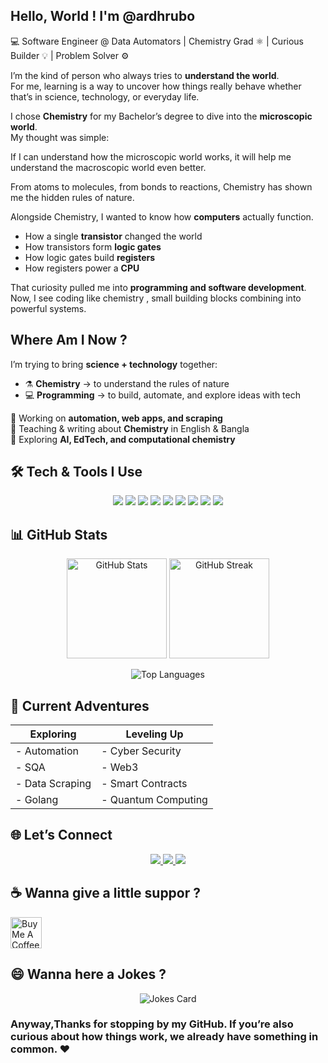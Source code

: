 ## Hello, World ! I'm @ardhrubo  

💻 Software Engineer @ Data Automators | Chemistry Grad ⚛️ |  Curious Builder 💡 | Problem Solver ⚙️


I’m the kind of person who always tries to **understand the world**.  
For me, learning is a way to uncover how things really behave whether that’s in science, technology, or everyday life.  


I chose **Chemistry** for my Bachelor’s degree to dive into the **microscopic world**.  
My thought was simple:  

If I can understand how the microscopic world works, it will help me understand the macroscopic world even better.  

From atoms to molecules, from bonds to reactions, Chemistry has shown me the hidden rules of nature.  

Alongside Chemistry, I wanted to know how **computers** actually function.  

- How a single **transistor** changed the world  
- How transistors form **logic gates**  
- How logic gates build **registers**  
- How registers power a **CPU**  

That curiosity pulled me into **programming and software development**.  
Now, I see coding like chemistry , small building blocks combining into powerful systems.  


##  Where Am I Now ? 
I’m trying to bring **science + technology** together:  

- ⚗️ **Chemistry** → to understand the rules of nature  
- 💻 **Programming** → to build, automate, and explore ideas with tech  

🔹 Working on **automation, web apps, and scraping**  
🔹 Teaching & writing about **Chemistry** in English & Bangla  
🔹 Exploring **AI, EdTech, and computational chemistry**  


## 🛠️ Tech & Tools I Use  

<p align="center">
  <img src="https://img.shields.io/badge/-Python-3776AB?logo=python&logoColor=white&style=for-the-badge" />
  <img src="https://img.shields.io/badge/-JavaScript-F7DF1E?logo=javascript&logoColor=black&style=for-the-badge" />
  <img src="https://img.shields.io/badge/-Node.js-339933?logo=node.js&logoColor=white&style=for-the-badge" />
  <img src="https://img.shields.io/badge/-Next.js-000000?logo=next.js&logoColor=white&style=for-the-badge" />
  <img src="https://img.shields.io/badge/-React-61DAFB?logo=react&logoColor=black&style=for-the-badge" />
  <img src="https://img.shields.io/badge/-Supabase-3ECF8E?logo=supabase&logoColor=white&style=for-the-badge" />
  <img src="https://img.shields.io/badge/-MongoDB-47A248?logo=mongodb&logoColor=white&style=for-the-badge" />
  <img src="https://img.shields.io/badge/-Linux-FCC624?logo=linux&logoColor=black&style=for-the-badge" />
  <img src="https://img.shields.io/badge/-Docker-2496ED?logo=docker&logoColor=white&style=for-the-badge" />
</p>  


## 📊 GitHub Stats  

<p align="center">
  <img src="https://github-readme-stats.vercel.app/api?username=ardhrubo&show_icons=true&theme=tokyonight" alt="GitHub Stats" height="160"/>
  <img src="https://github-readme-streak-stats.herokuapp.com/?user=ardhrubo&theme=tokyonight" alt="GitHub Streak" height="160"/>
</p>  

<p align="center">
  <img src="https://github-readme-stats.vercel.app/api/top-langs/?username=ardhrubo&layout=compact&langs_count=6&theme=tokyonight" alt="Top Languages"/>
</p>  


## 🌱 Current Adventures  

| **Exploring**       | **Leveling Up**       |
|----------------------|-----------------------|
| - Automation         | - Cyber Security      |
| - SQA               | - Web3                |
| - Data Scraping      | - Smart Contracts     |
| - Golang             | - Quantum Computing   |  


## 🌐 Let’s Connect  

<p align="center">
  <a href="https://www.linkedin.com/in/ardhrubo/">
    <img src="https://img.shields.io/badge/-LinkedIn-0A66C2?logo=linkedin&logoColor=white&style=for-the-badge" />
  </a>
    
  <a href="https://twitter.com/ARDhrubo2">
    <img src="https://img.shields.io/badge/-Twitter-000000?logo=x&logoColor=white&style=for-the-badge" />
  </a>
    
  <a href="mailto:your-email@example.com">
    <img src="https://img.shields.io/badge/-Email-D14836?logo=gmail&logoColor=white&style=for-the-badge" />
  </a>
</p>  


## ☕ Wanna give a little suppor ?

<a href="https://www.buymeacoffee.com/ardhrubo" target="_blank">
  <img src="https://cdn.buymeacoffee.com/buttons/v2/default-orange.png" alt="Buy Me A Coffee" height="50" />
</a>  


## 😄 Wanna here a Jokes ?

<p align="center">
  <img src="https://readme-jokes.vercel.app/api" alt="Jokes Card" />
</p>  

### Anyway,Thanks for stopping by my GitHub. If you’re also curious about how things work, we already have something in common. ❤️
